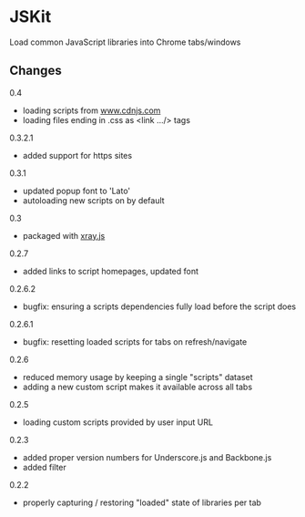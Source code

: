# JSKit

Load common JavaScript libraries into Chrome tabs/windows

## Changes

0.4

- loading scripts from www.cdnjs.com
- loading files ending in .css as <link .../> tags

0.3.2.1

- added support for https sites

0.3.1

- updated popup font to 'Lato'
- autoloading new scripts on by default

0.3

- packaged with [xray.js](https://github.com/janeklb/xray.js)

0.2.7

- added links to script homepages, updated font

0.2.6.2

- bugfix: ensuring a scripts dependencies fully load before the script does

0.2.6.1

- bugfix: resetting loaded scripts for tabs on refresh/navigate

0.2.6

- reduced memory usage by keeping a single "scripts" dataset
- adding a new custom script makes it available across all tabs

0.2.5

- loading custom scripts provided by user input URL

0.2.3

- added proper version numbers for Underscore.js and Backbone.js
- added filter

0.2.2

- properly capturing / restoring "loaded" state of libraries per tab
